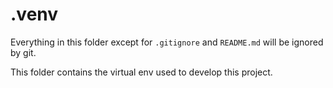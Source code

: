 # .venv

Everything in this folder except for `.gitignore` and `README.md` will be ignored by git.

This folder contains the virtual env used to develop this project.
